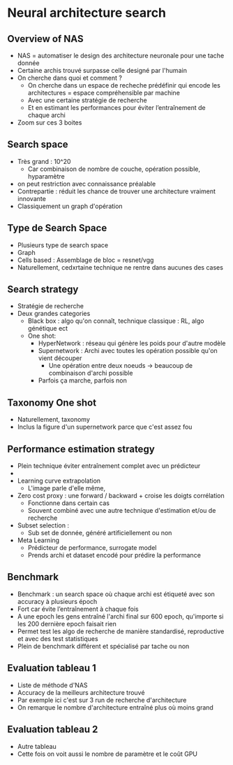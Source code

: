 # Neural architecture search
## Overview of NAS
* NAS = automatiser le design des architecture neuronale pour une tache donnée 
* Certaine archis trouvé surpasse celle designé par l'humain
* On cherche dans quoi et comment ? 
    * On cherche dans un espace de recheche prédéfinir qui encode les architectures = espace compréhensible par machine
    * Avec une certaine stratégie de recherche
    * Et en estimant les performances pour éviter l’entraînement de chaque archi
* Zoom sur ces 3 boites

## Search space
* Très grand : 10^20
    * Car combinaison de nombre de couche, opération possible, hyparamètre
* on peut restriction avec connaissance préalable
* Contrepartie :  réduit les chance de trouver une architecture vraiment innovante
* Classiquement un graph d'opération

## Type de Search Space
* Plusieurs type de search space
* Graph
* Cells based : Assemblage de bloc = resnet/vgg
* Naturellement, cedxrtaine technique ne rentre dans aucunes des cases 

## Search strategy
* Stratégie de recherche 
* Deux grandes categories
    * Black box :  algo qu'on connaît, technique classique : RL, algo génétique ect
    * One shot: 
        * HyperNetwork : réseau qui génère les poids pour d'autre modèle
        * Supernetwork : Archi avec toutes les opération possible qu'on vient découper
            * Une opération entre deux noeuds -> beaucoup de combinaison d'archi possible 
        * Parfois ça marche, parfois non 

## Taxonomy One shot
* Naturellement, taxonomy
* Inclus la figure d'un supernetwork parce que c'est assez fou

## Performance estimation strategy
* Plein technique éviter entraînement complet avec un prédicteur
* 
* Learning curve extrapolation
    * L'image parle d'elle même, 
* Zero cost proxy : une forward / backward + croise les doigts corrélation
    * Fonctionne dans certain cas
    * Souvent combiné avec une autre technique d'estimation et/ou de recherche
* Subset selection : 
    * Sub set de donnée, généré artificiellement ou non 
* Meta Learning 
    * Prédicteur de performance, surrogate model
    * Prends archi et dataset encodé pour prédire la performance 

## Benchmark
* Benchmark : un search space où chaque archi est étiqueté avec son accuracy à plusieurs époch
* Fort car évite l’entraînement à chaque fois 
* A une epoch les gens entraîné l'archi final sur 600 epoch, qu'importe si les 200 dernière epoch faisait rien 
* Permet test les algo de recherche de manière standardisé, reproductive et avec des test statistiques
* Plein de benchmark différent et spécialisé par tache ou non 

## Evaluation tableau 1 
* Liste de méthode d'NAS 
* Accuracy de la meilleurs architecture trouvé
* Par exemple ici c'est sur 3 run de recherche d'architecture
* On remarque le nombre d'architecture entraîné plus où moins grand

## Evaluation tableau 2 
* Autre tableau 
* Cette fois on voit aussi le nombre de paramètre et le coût GPU 
